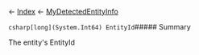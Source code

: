 ← [Index](Api-Index) ← [MyDetectedEntityInfo](Sandbox.ModAPI.Ingame.MyDetectedEntityInfo)

```csharp[long](System.Int64) EntityId```##### Summary

The entity's EntityId

